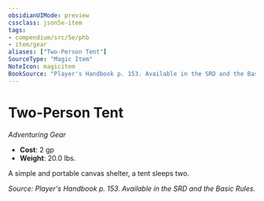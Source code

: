 ```yaml
---
obsidianUIMode: preview
cssclass: json5e-item
tags:
- compendium/src/5e/phb
- item/gear
aliases: ["Two-Person Tent"]
SourceType: "Magic Item"
NoteIcon: magicitem
BookSource: "Player's Handbook p. 153. Available in the SRD and the Basic Rules."
---
```

# Two-Person Tent
*Adventuring Gear*  

- **Cost**: 2 gp
- **Weight**: 20.0 lbs.

A simple and portable canvas shelter, a tent sleeps two.

*Source: Player's Handbook p. 153. Available in the SRD and the Basic Rules.*